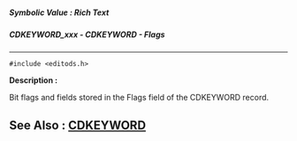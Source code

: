 ##### Symbolic Value : Rich Text
##### CDKEYWORD_xxx - CDKEYWORD - Flags
---
```
#include <editods.h>
```
**Description :**

Bit flags and fields stored in the Flags field of the CDKEYWORD record.

**See Also :**
[CDKEYWORD](/reference/Data/CDKEYWORD)
---

